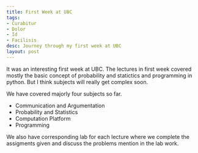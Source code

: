 ```yaml
---
title: First Week at UBC
tags:
- Curabitur
- Dolor
- Id
- Facilisis
desc: Journey through my first week at UBC
layout: post
---
```


It was an interesting first week at UBC. The lectures in first week covered mostly the basic concept of probability and statictics and programming in python. But I think subjects will really get complex soon.

We have covered majorly four subjects so far.

* Communication and Argumentation
* Probability and Statistics
* Computation Platform
* Programming

We also have corresponding lab for each lecture where we complete the assigments given and discuss the problems mention in the lab work.

